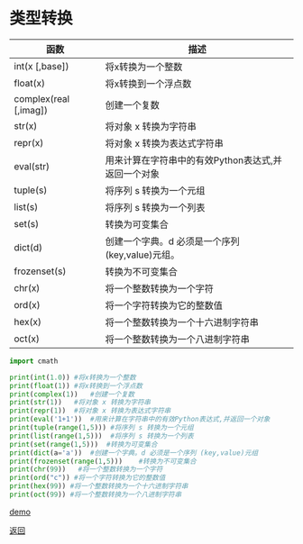 # 类型转换

函数 | 描述
-- | --
int(x [,base]) | 将x转换为一个整数
float(x) | 将x转换到一个浮点数
complex(real [,imag]) | 创建一个复数
str(x) | 将对象 x 转换为字符串
repr(x) | 将对象 x 转换为表达式字符串
eval(str) | 用来计算在字符串中的有效Python表达式,并返回一个对象
tuple(s) | 将序列 s 转换为一个元组
list(s) | 将序列 s 转换为一个列表
set(s) | 转换为可变集合
dict(d) | 创建一个字典。d 必须是一个序列 (key,value)元组。
frozenset(s) | 转换为不可变集合
chr(x) | 将一个整数转换为一个字符
ord(x) | 将一个字符转换为它的整数值
hex(x) | 将一个整数转换为一个十六进制字符串
oct(x) | 将一个整数转换为一个八进制字符串

```python
import cmath

print(int(1.0)) #将x转换为一个整数  
print(float(1)) #将x转换到一个浮点数  
print(complex(1))   #创建一个复数  
print(str(1))   #将对象 x 转换为字符串  
print(repr(1))  #将对象 x 转换为表达式字符串  
print(eval('1+1'))  #用来计算在字符串中的有效Python表达式,并返回一个对象  
print(tuple(range(1,5))) #将序列 s 转换为一个元组  
print(list(range(1,5)))  #将序列 s 转换为一个列表
print(set(range(1,5)))  #转换为可变集合
print(dict(a='a'))  #创建一个字典。d 必须是一个序列 (key,value)元组
print(frozenset(range(1,5)))    #转换为不可变集合
print(chr(99))   #将一个整数转换为一个字符  
print(ord("c")) #将一个字符转换为它的整数值  
print(hex(99)) #将一个整数转换为一个十六进制字符串  
print(oct(99)) #将一个整数转换为一个八进制字符串 
```

[demo](02-类型转换.py)

[返回](../README.md)
